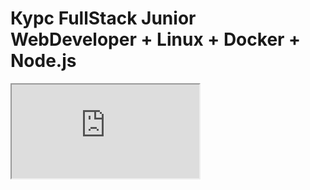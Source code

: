 # Курс FullStack Junior WebDeveloper + Linux + Docker + Node.js
<iframe src="https://github.com/lit79/fullstack_course_jsLinuxNodeDockerWeb/raw/master/plans_lit79.pdf" />
